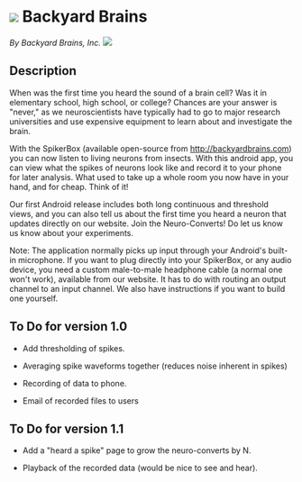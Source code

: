 ![](https://raw.github.com/BackyardBrains/Backyard-Brains-Android-App/master/bugdroid.png)
Backyard Brains
===============
_By Backyard Brains, Inc._
![](https://raw.github.com/BackyardBrains/Backyard-Brains-Android-App/master/screenie.png)

Description
-----------
When was the first time you heard the sound of a brain cell? Was it in elementary school, high school, or college? Chances are your answer is "never," as we neuroscientists have typically had to go to major research universities and use expensive equipment to learn about and investigate the brain.

With the SpikerBox (available open-source from http://backyardbrains.com) you can now listen to living neurons from insects.  With this android app, you can view what the spikes of neurons look like and record it to your phone for later analysis. What used to take up a whole room you now have in your hand, and for cheap. Think of it!

Our first Android release includes both long continuous and threshold views, and you can also tell us about the first time you heard a neuron that updates directly on our website. Join the Neuro-Converts! Do let us know us know about your experiments. 

Note: The application normally picks up input through your Android's built-in microphone. If you want to plug directly into your SpikerBox, or any audio device, you need a custom male-to-male headphone cable (a normal one won't work), available from our website. It has to do with routing an output channel to an input channel.  We also have instructions if you want to build one yourself.

To Do for version 1.0
---------------------

* Add thresholding of spikes.

* Averaging spike waveforms together (reduces noise inherent in spikes)

* Recording of data to phone.

* Email of recorded files to users

To Do for version 1.1
---------------------

* Add a "heard a spike" page to grow the neuro-converts by N.

* Playback of the recorded data (would be nice to see and hear).

